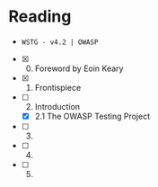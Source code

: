 # Reading

- `WSTG - v4.2 | OWASP`
- [x] 0. Foreword by Eoin Keary
- [x] 1. Frontispiece
- [ ] 2. Introduction
  - [x] 2.1 The OWASP Testing Project
- [ ] 3.
- [ ] 4.
- [ ] 5.
